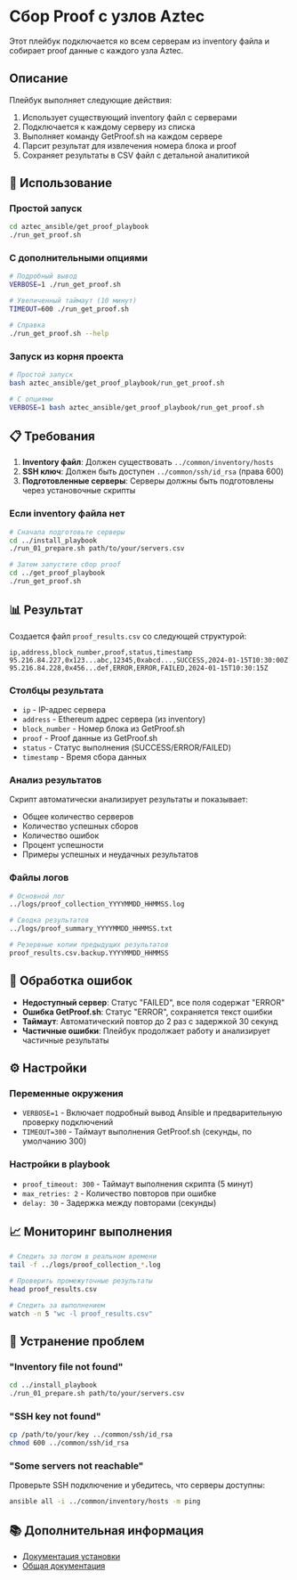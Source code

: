 <!-- @format -->

# Сбор Proof с узлов Aztec

Этот плейбук подключается ко всем серверам из inventory файла и собирает proof данные с каждого узла Aztec.

## Описание

Плейбук выполняет следующие действия:

1. Использует существующий inventory файл с серверами
2. Подключается к каждому серверу из списка
3. Выполняет команду GetProof.sh на каждом сервере
4. Парсит результат для извлечения номера блока и proof
5. Сохраняет результаты в CSV файл с детальной аналитикой

## 🚀 Использование

### Простой запуск

```bash
cd aztec_ansible/get_proof_playbook
./run_get_proof.sh
```

### С дополнительными опциями

```bash
# Подробный вывод
VERBOSE=1 ./run_get_proof.sh

# Увеличенный таймаут (10 минут)
TIMEOUT=600 ./run_get_proof.sh

# Справка
./run_get_proof.sh --help
```

### Запуск из корня проекта

```bash
# Простой запуск
bash aztec_ansible/get_proof_playbook/run_get_proof.sh

# С опциями
VERBOSE=1 bash aztec_ansible/get_proof_playbook/run_get_proof.sh
```

## 📋 Требования

1. **Inventory файл**: Должен существовать `../common/inventory/hosts`
2. **SSH ключ**: Должен быть доступен `../common/ssh/id_rsa` (права 600)
3. **Подготовленные серверы**: Серверы должны быть подготовлены через установочные скрипты

### Если inventory файла нет

```bash
# Сначала подготовьте серверы
cd ../install_playbook
./run_01_prepare.sh path/to/your/servers.csv

# Затем запустите сбор proof
cd ../get_proof_playbook
./run_get_proof.sh
```

## 📊 Результат

Создается файл `proof_results.csv` со следующей структурой:

```
ip,address,block_number,proof,status,timestamp
95.216.84.227,0x123...abc,12345,0xabcd...,SUCCESS,2024-01-15T10:30:00Z
95.216.84.228,0x456...def,ERROR,ERROR,FAILED,2024-01-15T10:30:15Z
```

### Столбцы результата

- `ip` - IP-адрес сервера
- `address` - Ethereum адрес сервера (из inventory)
- `block_number` - Номер блока из GetProof.sh
- `proof` - Proof данные из GetProof.sh
- `status` - Статус выполнения (SUCCESS/ERROR/FAILED)
- `timestamp` - Время сбора данных

### Анализ результатов

Скрипт автоматически анализирует результаты и показывает:

- Общее количество серверов
- Количество успешных сборов
- Количество ошибок
- Процент успешности
- Примеры успешных и неудачных результатов

### Файлы логов

```bash
# Основной лог
../logs/proof_collection_YYYYMMDD_HHMMSS.log

# Сводка результатов
../logs/proof_summary_YYYYMMDD_HHMMSS.txt

# Резервные копии предыдущих результатов
proof_results.csv.backup.YYYYMMDD_HHMMSS
```

## 🔧 Обработка ошибок

- **Недоступный сервер**: Статус "FAILED", все поля содержат "ERROR"
- **Ошибка GetProof.sh**: Статус "ERROR", сохраняется текст ошибки
- **Таймаут**: Автоматический повтор до 2 раз с задержкой 30 секунд
- **Частичные ошибки**: Плейбук продолжает работу и анализирует частичные результаты

## ⚙️ Настройки

### Переменные окружения

- `VERBOSE=1` - Включает подробный вывод Ansible и предварительную проверку подключений
- `TIMEOUT=300` - Таймаут выполнения GetProof.sh (секунды, по умолчанию 300)

### Настройки в playbook

- `proof_timeout: 300` - Таймаут выполнения скрипта (5 минут)
- `max_retries: 2` - Количество повторов при ошибке
- `delay: 30` - Задержка между повторами (секунды)

## 📈 Мониторинг выполнения

```bash
# Следить за логом в реальном времени
tail -f ../logs/proof_collection_*.log

# Проверить промежуточные результаты
head proof_results.csv

# Следить за выполнением
watch -n 5 "wc -l proof_results.csv"
```

## 🚨 Устранение проблем

### "Inventory file not found"

```bash
cd ../install_playbook
./run_01_prepare.sh path/to/your/servers.csv
```

### "SSH key not found"

```bash
cp /path/to/your/key ../common/ssh/id_rsa
chmod 600 ../common/ssh/id_rsa
```

### "Some servers not reachable"

Проверьте SSH подключение и убедитесь, что серверы доступны:

```bash
ansible all -i ../common/inventory/hosts -m ping
```

## 📚 Дополнительная информация

- [Документация установки](../install_playbook/README.md)
- [Общая документация](../README.md)

